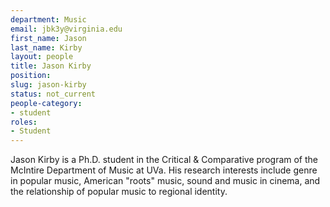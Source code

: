 ```yaml
---
department: Music
email: jbk3y@virginia.edu
first_name: Jason
last_name: Kirby
layout: people
title: Jason Kirby
position:
slug: jason-kirby
status: not_current
people-category:
- student
roles:
- Student
---
```


Jason Kirby is a Ph.D. student in the Critical & Comparative program of the McIntire Department of Music at UVa. His research interests include genre in popular music, American "roots" music, sound and music in cinema, and the relationship of popular music to regional identity.
